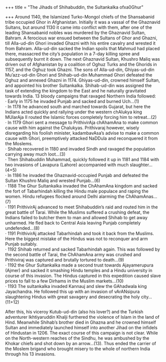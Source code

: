 +++
title = "The Jihads of Shihabuddin, the Sultankalka ofxa0Ghur"

+++
Around 1140, the Islamized Turko-Mongol chiefs of the Shansabanid tribe
occupied Ghor in Afghanistan. Initially it was a vassal of the Ghaznavid
Sultans, but around 1130 it came into conflict with them, after one of
the leading Shansabanid nobles was murdered by the Ghaznavid Sultan,
Bahram. A ferocious war ensued between the Sultans of Ghor and Ghazni,
till Alla-ud-din Ghori invaded Ghazni with his entire cavalry and
wrested it from Bahram. Alla-ud-din sacked the Indian spoils that Mahmud
had placed there, massacred the city’s population in a 7-day killing
spree and subsequently burnt it down. The next Ghaznavid Sultan, Khushro
Maliq was driven out of Afghanistan by a coalition of Oghuz Turks and
the Ghorids in 1157, and the Oghuz took Ghazni. The sons of Alla-ud-din,
Ghiyas-ud-din Mu’azz-ud-din Ghori and Shihab-ud-din Muhammad Ghori
defeated the Oghuz and annexed Ghazni in 1174. Ghiyas-ud-din, crowned
himself Sultan, and appointed his brother Sultankalka. Shihab-ud-din was
assigned the task of extending the kingdom to the East and he naturally
gravitated towards India. 13 bloody campaigns that ravaged Northern
India followed:  
· Early in 1175 he invaded Punjab and sacked and burned Uch…(1)  
· In 1178 he advanced south and marched towards Gujarat, but here the
Indians acted quickly and rallying under the western chAlukya king
MUlarAja II routed the Islamic forces completely forcing him to
retreat…(2)  
· In 1179 Ghori sent a message to PrithivirAja chAhamAna to make common
cause with him against the Chalukyas. Prithivaraj however, wisely
disregarding his foolish minister, kadambavAsa’s advise to make a common
cause with Ghori, preemptively attacked NaDDula and reconquered it from
the Moslems.  
· Shihab recovered in 1180 and invaded Sindh and ravaged the population
carrying away much loot…(3)  
· Then Shihabuddin Muhammad, quickly followed it up in 1181 and 1184
with two invasions of Lavapura (Lahore) accompanied with much
slaughter…(4+5)  
· In 1186 he invaded the Ghaznavid-occupied Punjab and defeated the
Sultan Khushro Maliq and wrested Punjab…(6)  
· 1188 The Ghur Sultankalka invaded the ChAhamAna kingdom and sacked the
fort of Tabarhindah killing the Hindu male populace and raping the
women. Hindu refugees flocked around Delhi alarming the ChAhamAnas…(7)  
· 1191 PrithivirAj advanced to meet Shihabuddin’s raid and routed him in
the great battle of Tarai. While the Muslims suffered a crushing defeat,
the Indians failed to butcher them to man and allowed Shihab to get away
unharmed. He fled back to Central Asia leaving Punjab completely
undefended…(8)  
· 1191 PrithivirAj attacked Tabarhindah and took it back from the
Muslims. Here the biggest mistake of the Hindus was not to reconquer and
arm Punjab suitably.  
· 1192 Shihab returned and sacked Tabarhindah again. This was followed
by the second battle of Tarai, the ChAhamAna army was crushed and
Prithiviraj was captured and brutally tortured to death…(9)  
· 1192 the Ghur Sultankalka made a second trust towards Ajayamerupura
(Ajmer) and sacked it smashing Hindu temples and a Hindu university in
course of this invasion. The Hindus captured in this expedition caused
slave prices to fall to a few Dirhams in the Muslim markets…(10)  
· 1193 The sultankalka invaded Kannauj and slew the GAhadwala king
Jayachandra. He followed this up with an invasion of vArANsipura
slaughtering Hindus with great savagery and desecrating the holy
city…(11+12)

After this, his viceroy Kutub-ud-din (also his lover?) and the Turkish
adventurer Ikhtiyaruddin Khalji furthered the violence of Islam in the
land of Hind. Meanwhile Shihab’s brother died in Ghazna and he crowned
himself Sultan and immediately launched himself into another Jihad on
the infidels of Hindustan in 1206. The exact course of this campaign is
not clear. While on the North-western reaches of the Sindhu, he was
ambushed by the Khokar chiefs and shot down by an arrow…(13). Thus ended
the carrier of the Moslem brigand who brought misery to the whole of
northern India through his 13 invasions.
